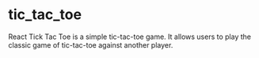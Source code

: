 # tic_tac_toe
React Tick Tac Toe is a simple tic-tac-toe game. It allows users to play the classic game of tic-tac-toe against another player.
